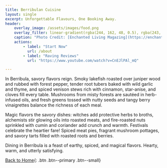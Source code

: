 ```yaml
---
title: Berribulan Cuisine
layout: single
excerpt: Unforgettable Flavours, One Booking Away.
header: 
    overlay_image: /assets/images/food.png    
    overlay_filter: linear-gradient(rgba(244, 162, 48, 0.5), rgba(243, 243, 243, 1))
    caption: "Photo Credit: [Enchanted Living Magazing](https://enchantedlivingmagazine.com/old-world-food-magic/)"
    actions:
        - label: "Start Now"
          url: /about
        - label: "Raving Reviews"
          url: "https://www.youtube.com/watch?v=CnEJlPAl_mQ"

---
```


In Berribula, savory flavors reign. Smoky lakefish roasted over juniper wood and rubbed with forest pepper, tender root tubers baked with wild garlic and thyme, and spiced venison stews rich with cinnamon, star-anise, and cloves fill every table. Mushrooms from misty forests are sautéed in herb-infused oils, and fresh greens tossed with nutty seeds and tangy berry vinaigrettes balance the richness of each meal.

Magic flavors the savory dishes: witches add protective herbs to broths, alchemists stir glowing oils into roasted meats, and fire-roasted nuts sprinkled with cumin and coriander add crunch and warmth. Festivals celebrate the heartier fare! Spiced meat pies, fragrant mushroom pottages, and savory tarts filled with roasted roots and berries.

Dining in Berribula is a feast of earthy, spiced, and magical flavors. Hearty, warm, and utterly satisfying.

[Back to Home](/index.md){: .btn .btn--primary .btn--small}